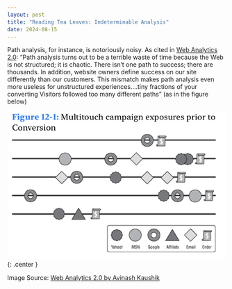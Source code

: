 ```yaml
---
layout: post
title: "Reading Tea Leaves: Indeterminable Analysis"
date: 2024-08-15
---
```


Path analysis, for instance, is notoriously noisy. As cited in [Web Analytics 2.0](https://www.webanalytics20.com/): “Path analysis turns out to be a terrible waste of time because the Web is not structured; it is chaotic. There isn’t one path to success; there are thousands. In addition, website owners define success on our site differently than our customers. This mismatch makes path analysis even more useless for unstructured experiences….tiny fractions of your converting Visitors followed too many different paths” (as in the figure below) 


    

![](/assets/images/wip2/img1.jpg){: .center }



Image Source: [Web Analytics 2.0 by Avinash Kaushik](https://www.webanalytics20.com/) 



